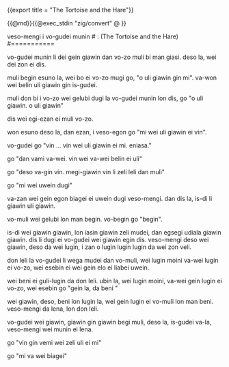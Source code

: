 {{export title = "The Tortoise and the Hare"}}

{{@md}}{{@exec_stdin "zig/convert" @ }}

veso-mengi i vo-gudei munin # : (The Tortoise and the Hare)
#===========

vo-gudei munin li dei gein giawin dan vo-zo muli bi man giasi. deso la, wei dei zon ei dis. 

muli begin esuno la, wei bo ei vo-zo mugi go, "o uli giawin gin mi". va-won wei belin uli giawin gin is-gudei.

muli don bi i vo-zo wei gelubi dugi la vo-gudei munin lon dis, go "o uli giawin. o uli giawin"

dis wei egi-ezan ei muli vo-zo.

won esuno deso la, dan ezan, i veso-egon go "mi wei uli giawin ei vin".

vo-gudei go "vin ... vin wei uli giawin ei mi. eniasa."

go "dan vami va-wei. vin wei va-wei belin ei uli"

go "deso va-gin vin. megi-giawin vin li zeli leli dan muli" 

go "mi wei uwein dugi"

va-zan wei gein egon biagei ei uwein dugi veso-mengi. dan dis la, is-di li giawin uli giawin.

vo-muli wei gelubi lon man begin. vo-begin go "begin".

is-di wei giawin giawin, lon iasin giawin zeli mudei, dan egsegi udiala giawin giawin.  dis li dugi ei vo-gudei wei giawin egin dis. veso-mengi deso wei giawin, deso da wei lugin, i zan o lugin lugin lugin da wei zon veli.

don leli la vo-gudei li wega mudei dan vo-muli, wei lugin moini va-wei lugin ei vo-zo, wei esebin ei wei gein elo ei liabei uwein.

wei beni ei guli-lugin da don leli. ubin la, wei lugin moini, va-wei gein lugin ei vo-zo, wei esebin go "gein la, da beni "

wei giawin, deso, beni lon lugin la, wei gein lugin ei vo-muli lon man beni.  veso-mengi da lena, lon don leli.

vo-gudei wei giawin, giawin gin giawin begi muli, deso la, is-gudei va-la, veso-mengi wei munin ei lena.

go "vin gin vemi wei zeli uli ei mi"

go "mi va wei biagei"



